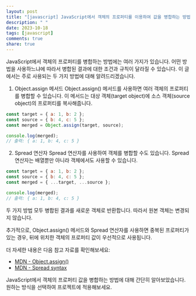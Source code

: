 ```yaml
---
layout: post
title: "[javascript] JavaScript에서 객체의 프로퍼티를 이용하여 값을 병합하는 방법에 대해 알려주세요."
description: " "
date: 2023-10-18
tags: [javascript]
comments: true
share: true
---
```


JavaScript에서 객체의 프로퍼티를 병합하는 방법에는 여러 가지가 있습니다. 어떤 방법을 사용하느냐에 따라서 병합된 결과에 대한 조건과 규칙이 달라질 수 있습니다. 이 글에서는 주로 사용되는 두 가지 방법에 대해 알려드리겠습니다.

1. Object.assign 메서드
Object.assign() 메서드를 사용하면 여러 객체의 프로퍼티를 병합할 수 있습니다. 이 메서드는 대상 객체(target object)에 소스 객체(source object)의 프로퍼티를 복사해줍니다. 

```javascript
const target = { a: 1, b: 2 };
const source = { b: 4, c: 5 };
const merged = Object.assign(target, source);

console.log(merged);
// 출력: { a: 1, b: 4, c: 5 }
```

2. Spread 연산자
Spread 연산자를 사용하여 객체를 병합할 수도 있습니다. Spread 연산자는 배열뿐만 아니라 객체에서도 사용할 수 있습니다.

```javascript
const target = { a: 1, b: 2 };
const source = { b: 4, c: 5 };
const merged = { ...target, ...source };

console.log(merged);
// 출력: { a: 1, b: 4, c: 5 }
```

두 가지 방법 모두 병합된 결과를 새로운 객체로 반환합니다. 따라서 원본 객체는 변경되지 않습니다. 

추가적으로, Object.assign() 메서드와 Spread 연산자를 사용하면 중복된 프로퍼티가 있는 경우, 뒤에 위치한 객체의 프로퍼티 값이 우선적으로 사용됩니다.

더 자세한 내용은 다음 참고 자료를 확인해보세요:

- [MDN - Object.assign()](https://developer.mozilla.org/ko/docs/Web/JavaScript/Reference/Global_Objects/Object/assign)
- [MDN - Spread syntax](https://developer.mozilla.org/ko/docs/Web/JavaScript/Reference/Operators/Spread_syntax)

JavaScript에서 객체의 프로퍼티 값을 병합하는 방법에 대해 간단히 알아보았습니다. 원하는 방식을 선택하여 프로젝트에 적용해보세요.
